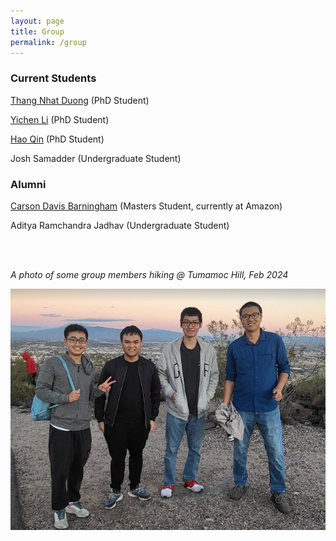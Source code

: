 ```yaml
---
layout: page
title: Group
permalink: /group
---
```


### Current Students

[Thang Nhat Duong](https://duongnhatthang.github.io) (PhD Student)

[Yichen Li](https://liyichen1998.github.io/) (PhD Student) 

[Hao Qin](https://mjolnirt.github.io/) (PhD Student)

Josh Samadder (Undergraduate Student)

### Alumni 
[Carson Davis Barningham](https://kahrsen.github.io/) (Masters Student, currently at Amazon)

Aditya Ramchandra Jadhav (Undergraduate Student)
  
<br>
<br>

*A photo of some group members hiking @ Tumamoc Hill, Feb 2024*

<div class="grid-container" width=800 align="left">
    <!-- First Column -->
    <div class="column">
    <img src="group_photo_2024_02.png" alt="hiking feb 2024">
    </div>
</div>


